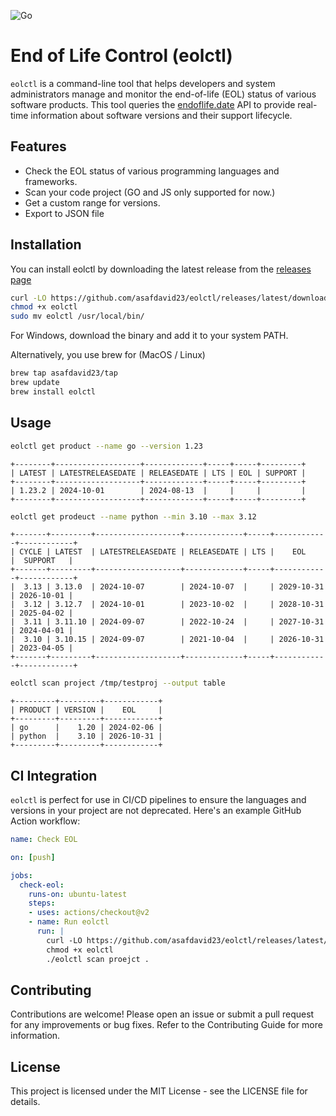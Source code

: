 ![Go](https://img.shields.io/badge/go-%2300ADD8.svg?style=for-the-badge&logo=go&logoColor=white)

# End of Life Control (eolctl)

`eolctl` is a command-line tool that helps developers and system administrators manage and monitor the end-of-life (EOL) status of various software products. This tool queries the [endoflife.date](https://endoflife.date/) API to provide real-time information about software versions and their support lifecycle.

## Features

- Check the EOL status of various programming languages and frameworks.
- Scan your code project (GO and JS only supported for now.)
- Get a custom range for versions.
- Export to JSON file


## Installation

You can install eolctl by downloading the latest release from the [releases page](https://github.com/asafdavid23/eolctl/releases)

```bash
curl -LO https://github.com/asafdavid23/eolctl/releases/latest/download/eolctl
chmod +x eolctl
sudo mv eolctl /usr/local/bin/
```
For Windows, download the binary and add it to your system PATH.

Alternatively, you use brew for (MacOS / Linux)
```bash
brew tap asafdavid23/tap
brew update
brew install eolctl
```


## Usage

```bash
eolctl get product --name go --version 1.23

```

```
+--------+-------------------+-------------+-----+-----+---------+
| LATEST | LATESTRELEASEDATE | RELEASEDATE | LTS | EOL | SUPPORT |
+--------+-------------------+-------------+-----+-----+---------+
| 1.23.2 | 2024-10-01        | 2024-08-13  |     |     |         |
+--------+-------------------+-------------+-----+-----+---------+

```

```bash
eolctl get prodeuct --name python --min 3.10 --max 3.12
```

```
+-------+---------+-------------------+-------------+-----+------------+------------+
| CYCLE | LATEST  | LATESTRELEASEDATE | RELEASEDATE | LTS |    EOL     |  SUPPORT   |
+-------+---------+-------------------+-------------+-----+------------+------------+
|  3.13 | 3.13.0  | 2024-10-07        | 2024-10-07  |     | 2029-10-31 | 2026-10-01 |
|  3.12 | 3.12.7  | 2024-10-01        | 2023-10-02  |     | 2028-10-31 | 2025-04-02 |
|  3.11 | 3.11.10 | 2024-09-07        | 2022-10-24  |     | 2027-10-31 | 2024-04-01 |
|  3.10 | 3.10.15 | 2024-09-07        | 2021-10-04  |     | 2026-10-31 | 2023-04-05 |
+-------+---------+-------------------+-------------+-----+------------+------------+
```

```bash
eolctl scan project /tmp/testproj --output table
```

```
+---------+---------+------------+
| PRODUCT | VERSION |    EOL     |
+---------+---------+------------+
| go      |    1.20 | 2024-02-06 |
| python  |    3.10 | 2026-10-31 |
+---------+---------+------------+
```

## CI Integration

`eolctl` is perfect for use in CI/CD pipelines to ensure the languages and versions in your project are not deprecated. Here's an example GitHub Action workflow:

```yaml
name: Check EOL

on: [push]

jobs:
  check-eol:
    runs-on: ubuntu-latest
    steps:
    - uses: actions/checkout@v2
    - name: Run eolctl
      run: |
        curl -LO https://github.com/asafdavid23/eolctl/releases/latest/download/eolctl
        chmod +x eolctl
        ./eolctl scan proejct .
```

## Contributing

Contributions are welcome! Please open an issue or submit a pull request for any improvements or bug fixes. Refer to the Contributing Guide for more information.

## License

This project is licensed under the MIT License - see the LICENSE file for details.